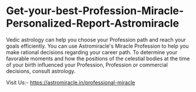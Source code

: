# Get-your-best-Profession-Miracle-Personalized-Report-Astromiracle

Vedic astrology can help you choose your Profession path and reach your goals efficiently. You can use Astromiracle's Miracle Profession to help you make rational decisions regarding your career path. To determine your favorable moments and how the positions of the celestial bodies at the time of your birth influenced your Profession, Profession or commercial decisions, consult astrology.

Visit Us:- https://astromiracle.in/professional-miracle
